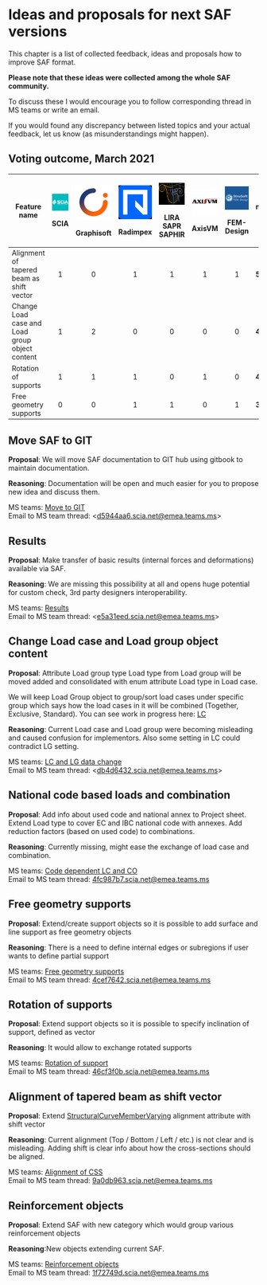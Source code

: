# Ideas and proposals for next SAF versions

This chapter is a list of collected feedback, ideas and proposals how to improve SAF format.

**Please note that these ideas were collected among the whole SAF community.**

To discuss these I would encourage you to follow corresponding thread in MS teams or write an email.

If you would found any discrepancy between listed topics and your actual feedback, let us know (as misunderstandings might happen).

## Voting outcome, March 2021

| **Feature name**                               | <p><img src="../.gitbook/assets/1_scia (3).png" alt="1"></p><p>SCIA</p> | <p> <img src="../.gitbook/assets/1_grgnay6o_400x400 (3).png" alt="1">​</p><p>Graphisoft</p> | <p> <img src="../.gitbook/assets/1_radimpex (3).png" alt="1">​</p><p>Radimpex</p> | <p> <img src="../.gitbook/assets/1_logo_lira (3).png" alt="1">​</p><p>LIRA SAPR SAPHIR</p> | <p> <img src="../.gitbook/assets/1_axis (3).png" alt="1">​</p><p>AxisVM</p> | <p> <img src="../.gitbook/assets/1_fem-design-logo (3).png" alt="1">​</p><p>FEM-Design</p> | **Total number of votes** |
| ---------------------------------------------- | :---------------------------------------------------------------------: | :-----------------------------------------------------------------------------------------: | :-------------------------------------------------------------------------------: | :----------------------------------------------------------------------------------------: | :-------------------------------------------------------------------------: | :----------------------------------------------------------------------------------------: | ------------------------- |
| Alignment of tapered beam as shift vector      |                                    1                                    |                                              0                                              |                                         1                                         |                                              1                                             |                                      1                                      |                                              1                                             | **5**                     |
| Change Load case and Load group object content |                                    1                                    |                                              2                                              |                                         0                                         |                                              0                                             |                                      0                                      |                                              0                                             | **4**                     |
| Rotation of supports                           |                                    1                                    |                                              1                                              |                                         1                                         |                                              0                                             |                                      1                                      |                                              0                                             | **4**                     |
| Free geometry supports                         |                                    0                                    |                                              0                                              |                                         1                                         |                                              1                                             |                                      0                                      |                                              1                                             | **3**                     |

## Move SAF to GIT

**Proposal**: We will move SAF documentation to GIT hub using gitbook to maintain documentation.

**Reasoning**: Documentation will be open and much easier for you to propose new idea and discuss them.

MS teams: [Move to GIT](https://teams.microsoft.com/l/channel/19:f9383b54f0d74747a65e8dd15bb1a6bf@thread.skype/Move%20to%20GIT?groupId=ac7791f6-bfa2-46d2-8922-3c0acd48d2b0\&tenantId=7ae3415a-60f6-4b09-82f6-40ee16d1a1d1)\
Email to MS team thread: \<d5944aa6.scia.net@emea.teams.ms>

## Results

**Proposal**: Make transfer of basic results (internal forces and deformations) available via SAF.

**Reasoning**: We are missing this possibility at all and opens huge potential for custom check, 3rd party designers interoperability.

MS teams: [Results](https://teams.microsoft.com/l/channel/19:f8a94404bede4ff2b05533a361df8be3@thread.skype/Results?groupId=ac7791f6-bfa2-46d2-8922-3c0acd48d2b0\&tenantId=7ae3415a-60f6-4b09-82f6-40ee16d1a1d1)\
Email to MS team thread: \<e5a31eed.scia.net@emea.teams.ms>

## Change Load case and Load group object content

**Proposal**: Attribute Load group type Load type from Load group will be moved added and consolidated with enum attribute Load type in Load case.

We will keep Load Group object to group/sort load cases under specific group which says how the load cases in it will be combined (Together, Exclusive, Standard). You can see work in progress here: [LC](https://dev.saf.guide/LC/Default.htm)

**Reasoning**: Current Load case and Load group were becoming misleading and caused confusion for implementors. Also some setting in LC could contradict LG setting.

MS teams: [LC and LG data change](https://teams.microsoft.com/l/channel/19:fd0717f869b441b88bc1a8504a264f97@thread.skype/LC%20and%20LG%20data%20change?groupId=ac7791f6-bfa2-46d2-8922-3c0acd48d2b0\&tenantId=7ae3415a-60f6-4b09-82f6-40ee16d1a1d1)\
Email to MS team thread: \<db4d6432.scia.net@emea.teams.ms>

## National code based loads and combination

**Proposal**: Add info about used code and national annex to Project sheet. Extend Load type to cover EC and IBC national code with annexes. Add reduction factors (based on used code) to combinations.

**Reasoning**: Currently missing, might ease the exchange of load case and combination.

MS teams: [Code dependent LC and CO](https://teams.microsoft.com/l/channel/19:d1b47ceb0b934383ac9f4c3aa728d617@thread.skype/Code%20dependent%20LC%20and%20CO?groupId=ac7791f6-bfa2-46d2-8922-3c0acd48d2b0\&tenantId=7ae3415a-60f6-4b09-82f6-40ee16d1a1d1)\
Email to MS team thread: <4fc987b7.scia.net@emea.teams.ms>

## Free geometry supports

**Proposal**: Extend/create support objects so it is possible to add surface and line support as free geometry objects

**Reasoning**: There is a need to define internal edges or subregions if user wants to define partial support

MS teams: [Free geometry supports](https://teams.microsoft.com/l/channel/19:80052e82fd664af7b2f59736573d2dbe@thread.skype/Free%20geometry%20supports?groupId=ac7791f6-bfa2-46d2-8922-3c0acd48d2b0\&tenantId=7ae3415a-60f6-4b09-82f6-40ee16d1a1d1)\
Email to MS team thread: <4cef7642.scia.net@emea.teams.ms>

## Rotation of supports

**Proposal**: Extend support objects so it is possible to specify inclination of support, defined as vector

**Reasoning**: It would allow to exchange rotated supports

MS teams: [Rotation of support](https://teams.microsoft.com/l/channel/19:7922cd647417491e837016309faa0718@thread.skype/Rotation%20of%20support?groupId=ac7791f6-bfa2-46d2-8922-3c0acd48d2b0\&tenantId=7ae3415a-60f6-4b09-82f6-40ee16d1a1d1)\
Email to MS team thread: <46cf3f0b.scia.net@emea.teams.ms>

## Alignment of tapered beam as shift vector

**Proposal**: Extend [StructuralCurveMemberVarying](https://dev.saf.guide/Content/A\_Objects/8\_\_StructuralCurveMemberVarying.htm) alignment attribute with shift vector

**Reasoning**: Current alignment (Top / Bottom / Left / etc.) is not clear and is misleading. Adding shift is clear info about how the cross-sections should be aligned.

MS teams: [Alignment of CSS](https://teams.microsoft.com/l/channel/19:fe751197230d48ec83665ddf9355d20f@thread.skype/Alignment%20of%20CSS?groupId=ac7791f6-bfa2-46d2-8922-3c0acd48d2b0\&tenantId=7ae3415a-60f6-4b09-82f6-40ee16d1a1d1)\
Email to MS team thread: <9a0db963.scia.net@emea.teams.ms>

## Reinforcement objects

**Proposal**: Extend SAF with new category which would group various reinforcement objects

**Reasoning**:New objects extending current SAF.

MS teams: [Reinforcement objects](https://teams.microsoft.com/l/channel/19:b6ad8c17f2f84f6c83e0518e40ddd9b5@thread.skype/Reinforcement%20objects?groupId=ac7791f6-bfa2-46d2-8922-3c0acd48d2b0\&tenantId=7ae3415a-60f6-4b09-82f6-40ee16d1a1d1)\
Email to MS team thread: <1f72749d.scia.net@emea.teams.ms>
